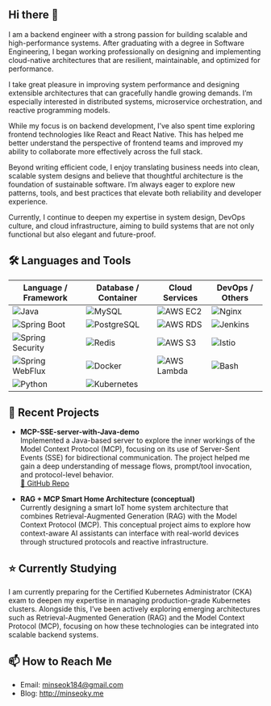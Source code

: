 ## Hi there 👋

I am a backend engineer with a strong passion for building scalable and high-performance systems. After graduating with a degree in Software Engineering, I began working professionally on designing and implementing cloud-native architectures that are resilient, maintainable, and optimized for performance.

I take great pleasure in improving system performance and designing extensible architectures that can gracefully handle growing demands. I’m especially interested in distributed systems, microservice orchestration, and reactive programming models.

While my focus is on backend development, I’ve also spent time exploring frontend technologies like React and React Native. This has helped me better understand the perspective of frontend teams and improved my ability to collaborate more effectively across the full stack.

Beyond writing efficient code, I enjoy translating business needs into clean, scalable system designs and believe that thoughtful architecture is the foundation of sustainable software. I’m always eager to explore new patterns, tools, and best practices that elevate both reliability and developer experience.

Currently, I continue to deepen my expertise in system design, DevOps culture, and cloud infrastructure, aiming to build systems that are not only functional but also elegant and future-proof.

## 🛠 Languages and Tools

| Language / Framework | Database / Container       | Cloud Services        | DevOps / Others         |
|----------------------|----------------------------|------------------------|--------------------------|
| ![Java](https://img.shields.io/badge/Java-007396?style=flat-square&logo=java&logoColor=white) | ![MySQL](https://img.shields.io/badge/MySQL-4479A1?style=flat-square&logo=mysql&logoColor=white) | ![AWS EC2](https://img.shields.io/badge/AWS_EC2-FF9900?style=flat-square&logo=amazonec2&logoColor=white) | ![Nginx](https://img.shields.io/badge/Nginx-009639?style=flat-square&logo=nginx&logoColor=white) |
| ![Spring Boot](https://img.shields.io/badge/Spring_Boot-6DB33F?style=flat-square&logo=spring-boot) | ![PostgreSQL](https://img.shields.io/badge/PostgreSQL-336791?style=flat-square&logo=postgresql&logoColor=white) | ![AWS RDS](https://img.shields.io/badge/AWS_RDS-527FFF?style=flat-square&logo=amazonrds&logoColor=white) | ![Jenkins](https://img.shields.io/badge/Jenkins-D24939?style=flat-square&logo=jenkins&logoColor=white) |
| ![Spring Security](https://img.shields.io/badge/Spring_Security-6DB33F?style=flat-square&logo=spring-security) | ![Redis](https://img.shields.io/badge/Redis-DC382D?style=flat-square&logo=redis&logoColor=white) | ![AWS S3](https://img.shields.io/badge/AWS_S3-569A31?style=flat-square&logo=amazons3&logoColor=white) | ![Istio](https://img.shields.io/badge/Istio-466BB0?style=flat-square&logo=istio&logoColor=white) |
| ![Spring WebFlux](https://img.shields.io/badge/Spring_WebFlux-6DB33F?style=flat-square&logo=spring&logoColor=white) | ![Docker](https://img.shields.io/badge/Docker-2496ED?style=flat-square&logo=docker&logoColor=white) | ![AWS Lambda](https://img.shields.io/badge/AWS_Lambda-FF9900?style=flat-square&logo=aws-lambda&logoColor=white) | ![Bash](https://img.shields.io/badge/Bash-121011?style=flat-square&logo=gnubash&logoColor=white) |
| ![Python](https://img.shields.io/badge/Python-3776AB?style=flat-square&logo=python&logoColor=white) | ![Kubernetes](https://img.shields.io/badge/Kubernetes-326CE5?style=flat-square&logo=kubernetes&logoColor=white) |                            |  |

## 🚀 Recent Projects

- **MCP-SSE-server-with-Java-demo**  
  Implemented a Java-based server to explore the inner workings of the Model Context Protocol (MCP), focusing on its use of Server-Sent Events (SSE) for bidirectional communication. The project helped me gain a deep understanding of message flows, prompt/tool invocation, and protocol-level behavior.  
  [🔗 GitHub Repo](https://github.com/minseoky/MCP-SSE-server-with-Java-demo)

- **RAG + MCP Smart Home Architecture (conceptual)**  
  Currently designing a smart IoT home system architecture that combines Retrieval-Augmented Generation (RAG) with the Model Context Protocol (MCP). This conceptual project aims to explore how context-aware AI assistants can interface with real-world devices through structured protocols and reactive infrastructure.

## ⭐️ Currently Studying

I am currently preparing for the Certified Kubernetes Administrator (CKA) exam to deepen my expertise in managing production-grade Kubernetes clusters. Alongside this, I’ve been actively exploring emerging architectures such as Retrieval-Augmented Generation (RAG) and the Model Context Protocol (MCP), focusing on how these technologies can be integrated into scalable backend systems.

## 📫 How to Reach Me
- Email: minseok184@gmail.com
- Blog: http://minseoky.me


<!--
**minseoky/minseoky** is a ✨ _special_ ✨ repository because its `README.md` (this file) appears on your GitHub profile.

Here are some ideas to get you started:

- 🔭 I’m currently working on ...
- 🌱 I’m currently learning ...
- 👯 I’m looking to collaborate on ...
- 🤔 I’m looking for help with ...
- 💬 Ask me about ...
- 📫 How to reach me: ...
- 😄 Pronouns: ...
- ⚡ Fun fact: ...
-->
